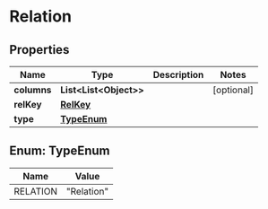 

# Relation

## Properties

Name | Type | Description | Notes
------------ | ------------- | ------------- | -------------
**columns** | **List&lt;List&lt;Object&gt;&gt;** |  |  [optional]
**relKey** | [**RelKey**](RelKey.md) |  | 
**type** | [**TypeEnum**](#TypeEnum) |  | 



## Enum: TypeEnum

Name | Value
---- | -----
RELATION | &quot;Relation&quot;




